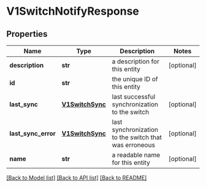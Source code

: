 # V1SwitchNotifyResponse

## Properties
Name | Type | Description | Notes
------------ | ------------- | ------------- | -------------
**description** | **str** | a description for this entity | [optional] 
**id** | **str** | the unique ID of this entity | 
**last_sync** | [**V1SwitchSync**](V1SwitchSync.md) | last successful synchronization to the switch | [optional] 
**last_sync_error** | [**V1SwitchSync**](V1SwitchSync.md) | last synchronization to the switch that was erroneous | [optional] 
**name** | **str** | a readable name for this entity | [optional] 

[[Back to Model list]](../README.md#documentation-for-models) [[Back to API list]](../README.md#documentation-for-api-endpoints) [[Back to README]](../README.md)



